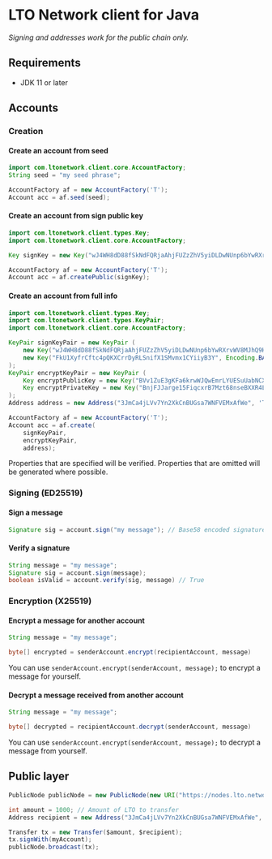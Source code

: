 LTO Network client for Java
===

_Signing and addresses work for the public chain only._

Requirements
---

- JDK 11 or later

Accounts
---

### Creation

#### Create an account from seed

```java
import com.ltonetwork.client.core.AccountFactory;
String seed = "my seed phrase";

AccountFactory af = new AccountFactory('T');
Account acc = af.seed(seed);
```

#### Create an account from sign public key

```java
import com.ltonetwork.client.types.Key;
import com.ltonetwork.client.core.AccountFactory;

Key signKey = new Key("wJ4WH8dD88fSkNdFQRjaAhjFUZzZhV5yiDLDwNUnp6bYwRXrvWV8MJhQ9HL9uqMDG1n7XpTGZx7PafqaayQV8Rp", Encoding.BASE58);

AccountFactory af = new AccountFactory('T');
Account acc = af.createPublic(signKey);
```

#### Create an account from full info

```java
import com.ltonetwork.client.types.Key;
import com.ltonetwork.client.types.KeyPair;
import com.ltonetwork.client.core.AccountFactory;

KeyPair signKeyPair = new KeyPair (
    new Key("wJ4WH8dD88fSkNdFQRjaAhjFUZzZhV5yiDLDwNUnp6bYwRXrvWV8MJhQ9HL9uqMDG1n7XpTGZx7PafqaayQV8Rp", Encoding.BASE58);
    new Key("FkU1XyfrCftc4pQKXCrrDyRLSnifX1SMvmx1CYiiyB3Y", Encoding.BASE58);
);
KeyPair encryptKeyPair = new KeyPair (
    Key encryptPublicKey = new Key("BVv1ZuE3gKFa6krwWJQwEmrLYUESuUabNCXgYTmCoBt6", Encoding.BASE58);
    Key encryptPrivateKey = new Key("BnjFJJarge15FiqcxrB7Mzt68nseBXXR4LQ54qFBsWJN", Encoding.BASE58);
);
Address address = new Address("3JmCa4jLVv7Yn2XkCnBUGsa7WNFVEMxAfWe", 'T');

AccountFactory af = new AccountFactory('T');
Account acc = af.create(
    signKeyPair,
    encryptKeyPair,
    address);
```

Properties that are specified will be verified. Properties that are omitted will be generated where possible.

### Signing (ED25519)

#### Sign a message

```java
Signature sig = account.sign("my message"); // Base58 encoded signature
```

#### Verify a signature

```java
String message = "my message";
Signature sig = account.sign(message);
boolean isValid = account.verify(sig, message) // True
```

### Encryption (X25519)

#### Encrypt a message for another account

```java
String message = "my message";

byte[] encrypted = senderAccount.encrypt(recipientAccount, message)
```

You can use `senderAccount.encrypt(senderAccount, message);` to encrypt a message for yourself.

#### Decrypt a message received from another account

```java
String message = "my message";

byte[] decrypted = recipientAccount.decrypt(senderAccount, message)
```

You can use `senderAccount.encrypt(senderAccount, message);` to decrypt a message from yourself.

## Public layer

```java
PublicNode publicNode = new PublicNode(new URI("https://nodes.lto.network"), "myNodeApiKey");

int amount = 1000; // Amount of LTO to transfer
Address recipient = new Address("3JmCa4jLVv7Yn2XkCnBUGsa7WNFVEMxAfWe", 'T');

Transfer tx = new Transfer($amount, $recipient);
tx.signWith(myAccount);
publicNode.broadcast(tx);
```
